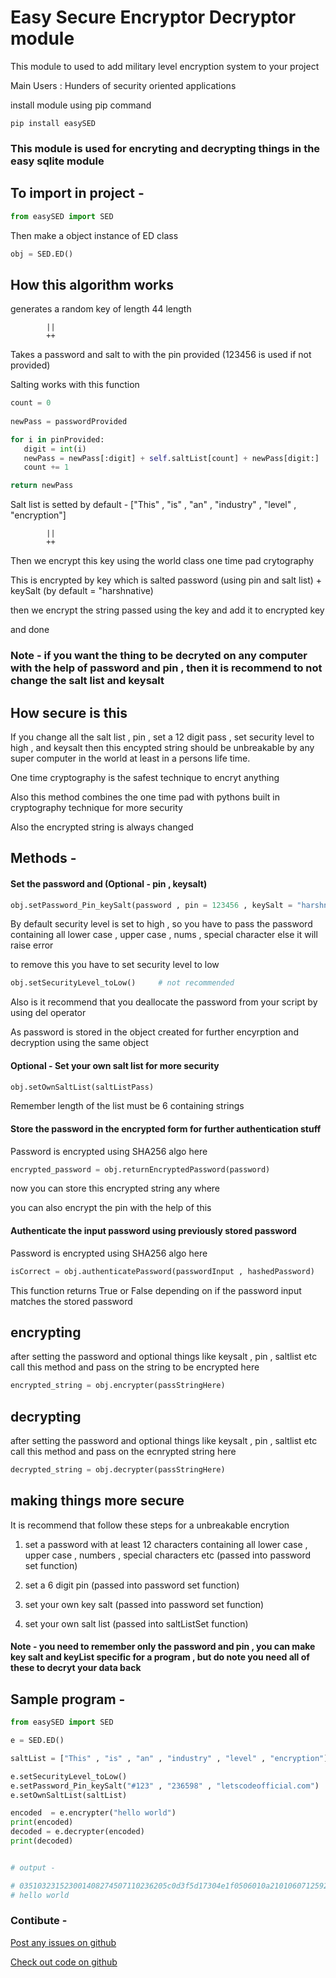 # Easy Secure Encryptor Decryptor module

This module to used to add military level encryption system to your project

Main Users : 
Hunders of security oriented applications


install module using pip command
```shell
pip install easySED
```

### This module is used for encryting and decrypting things in the easy sqlite module 

## To import in project - 

```python
from easySED import SED
```

Then make a object instance of ED class
```python
obj = SED.ED()
```

## How this algorithm works

generates a random key of length 44 length

            ||
            ++

Takes a password and salt to with the pin provided (123456 is used if not provided)

Salting works with this function
```python
count = 0
        
newPass = passwordProvided

for i in pinProvided:
   digit = int(i)
   newPass = newPass[:digit] + self.saltList[count] + newPass[digit:]
   count += 1

return newPass
```

Salt list is setted by default - ["This" , "is" , "an" , "industry" , "level" , "encryption"]

            ||
            ++

Then we encrypt this key using the world class one time pad crytography

This is encrypted by key which is salted password (using pin and salt list) + keySalt (by default = "harshnative)

then we encrypt the string passed using the key and add it to encrypted key

and done


### Note - if you want the thing to be decryted on any computer with the help of password and pin , then it is recommend to not change the salt list and keysalt


## How secure is this

If you change all the salt list , pin , set a 12 digit pass , set security level to high , and keysalt then this encypted string should be unbreakable by any super computer in the world at least in a persons life time.

One time cryptography is the safest technique to encryt anything

Also this method combines the one time pad with pythons built in cryptography technique for more security

Also the encrypted string is always changed


## Methods - 

#### Set the password and (Optional - pin , keysalt)

```python
obj.setPassword_Pin_keySalt(password , pin = 123456 , keySalt = "harshnative")
```

By default security level is set to high , so you have to pass the password containing all lower case , upper case , nums , special character else it will raise error

to remove this you have to set security level to low
```python 
obj.setSecurityLevel_toLow()     # not recommended
```


Also is it recommend that you deallocate the password from your script by using del operator

As password is stored in the object created for further encyrption and decryption using the same object


#### Optional - Set your own salt list for more security

```python
obj.setOwnSaltList(saltListPass)
```

Remember length of the list must be 6 containing strings


#### Store the password in the encrypted form for further authentication stuff

Password is encrypted using SHA256 algo here
```python
encrypted_password = obj.returnEncryptedPassword(password)
```

now you can store this encrypted string any where

you can also encrypt the pin with the help of this


#### Authenticate the input password using previously stored password

Password is encrypted using SHA256 algo here

```python
isCorrect = obj.authenticatePassword(passwordInput , hashedPassword)
```

This function returns True or False depending on if the password input matches the stored password


## encrypting

after setting the password and optional things like keysalt , pin , saltlist etc
call this method and pass on the string to be encrypted here

```python
encrypted_string = obj.encrypter(passStringHere)
```


## decrypting

after setting the password and optional things like keysalt , pin , saltlist etc
call this method and pass on the ecnrypted string here

```python
decrypted_string = obj.decrypter(passStringHere)
```


## making things more secure 

It is recommend that follow these steps for a unbreakable encrytion

1. set a password with at least 12 characters containing all lower case , upper case , numbers , special characters etc (passed into password set function)

2. set a 6 digit pin (passed into password set function)

3. set your own key salt (passed into password set function)

4. set your own salt list (passed into saltListSet function)

#### Note - you need to remember only the password and pin , you can make key salt and keyList specific for a program , but do note you need all of these to decryt your data back






## Sample program - 
```python 
from easySED import SED

e = SED.ED()    

saltList = ["This" , "is" , "an" , "industry" , "level" , "encryption"]

e.setSecurityLevel_toLow()
e.setPassword_Pin_keySalt("#123" , "236598" , "letscodeofficial.com")
e.setOwnSaltList(saltList)

encoded  = e.encrypter("hello world")
print(encoded)
decoded = e.decrypter(encoded)
print(decoded)


# output - 

# 035103231523001408274507110236205c0d3f5d17304e1f0506010a21010607125922202a2030262d0b000fgAAAAABffDaHXlCSSqh7bDAqe3AbosJJ06DSuxbhCqQMYg0SEHNVk4LAkQqP6j-eugXsLEvjgVpV6PQPAAX4d-cPiMZt70iBdw==
# hello world
```

### Contibute - 

[Post any issues on github](https://github.com/harshnative/easy-secure-encryptor-decryptor-module_python)

[Check out code on github](https://github.com/harshnative/easy-secure-encryptor-decryptor-module_python)

